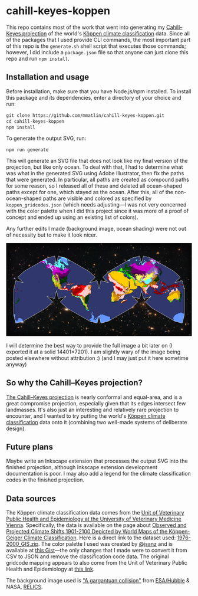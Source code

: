 # cahill-keyes-koppen
This repo contains most of the work that went into generating my [Cahill–Keyes projection](https://en.wikipedia.org/wiki/Cahill%E2%80%93Keyes_projection) of the world's [Köppen climate classification](https://en.wikipedia.org/wiki/K%C3%B6ppen_climate_classification) data. Since all of the packages that I used provide CLI commands, the most important part of this repo is the `generate.sh` shell script that executes those commands; however, I did include a `package.json` file so that anyone can just clone this repo and run `npm install`.

## Installation and usage
Before installation, make sure that you have Node.js/npm installed. To install this package and its dependencies, enter a directory of your choice and run:  
```
git clone https://github.com/mmatlin/cahill-keyes-koppen.git
cd cahill-keyes-koppen
npm install
```
To generate the output SVG, run:  
```
npm run generate
```
This will generate an SVG file that does not look like my final version of the projection, but like only ocean. To deal with that, I had to determine what was what in the generated SVG using Adobe Illustrator, then fix the paths that were generated. In particular, all paths are created as compound paths for some reason, so I released all of these and deleted all ocean-shaped paths except for one, which stayed as the ocean. After this, all of the non-ocean-shaped paths are visible and colored as specified by `koppen_gridcodes.json` (which needs adjusting—I was not very concerned with the color palette when I did this project since it was more of a proof of concept and ended up using an existing list of colors).

Any further edits I made (background image, ocean shading) were not out of necessity but to make it look nicer.

![A small preview of the Cahill–Keyes projection of the world's Köppen climate classification data](ck_preview_small.png)

I will determine the best way to provide the full image a bit later on (I exported it at a solid 14401×7201). I am slightly wary of the image being posted elsewhere without attribution :) (and I may just put it here sometime anyway)

## So why the Cahill–Keyes projection?
[The Cahill–Keyes projection](https://en.wikipedia.org/wiki/Cahill%E2%80%93Keyes_projection) is nearly conformal and equal-area, and is a great compromise projection, especially given that its edges intersect few landmasses. It's also just an interesting and relatively rare projection to encounter, and I wanted to try putting the world's [Köppen climate classification](https://en.wikipedia.org/wiki/K%C3%B6ppen_climate_classification) data onto it (combining two well-made systems of deliberate design).

## Future plans
Maybe write an Inkscape extension that processes the output SVG into the finished projection, although Inkscape extension development documentation is poor. I may also add a legend for the climate classification codes in the finished projection.

## Data sources
The Köppen climate classification data comes from the [Unit of Veterinary Public Health and Epidemiology at the University of Veterinary Medicine Vienna](https://www.vetmeduni.ac.at/en/institute-of-veterinary-public-health/). Specifically, the data is available on the page about [Observed and Projected Climate Shifts 1901-2100
Depicted by World Maps of the Köppen-Geiger Climate Classification](http://koeppen-geiger.vu-wien.ac.at/shifts.htm). Here is a direct link to the dataset used: [1976-2000_GIS.zip](http://koeppen-geiger.vu-wien.ac.at/data/1976-2000_GIS.zip). The color palette I used was created by [@jsanz](https://github.com/jsanz) and is available at [this Gist](https://gist.github.com/jsanz/5766a587113d092739b6)—the only changes that I made were to convert it from CSV to JSON and remove the classification code data. The original gridcode mapping appears to also come from the Unit of Veterinary Public Health and Epidemiology at [this link](http://koeppen-geiger.vu-wien.ac.at/data/legend.txt).

The background image used is ["A gargantuan collision"](https://esahubble.org/images/potw1802a/) from [ESA/Hubble](https://esahubble.org/) & NASA, [RELICS](https://archive.stsci.edu/prepds/relics/).
